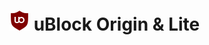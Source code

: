 # <img src="https://github.com/techplayz32/Amazing-Adblockers/blob/main/icons/uBO.png?raw=true" width=32 height=32> uBlock Origin & Lite
